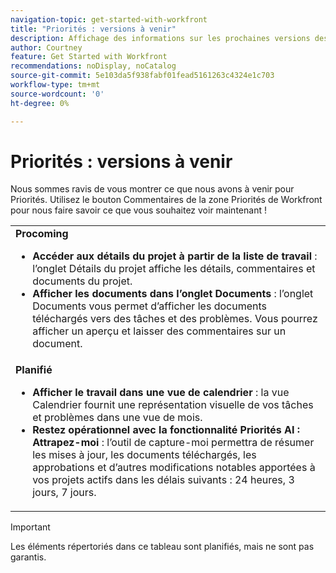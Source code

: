 ```yaml
---
navigation-topic: get-started-with-workfront
title: "Priorités : versions à venir"
description: Affichage des informations sur les prochaines versions des priorités
author: Courtney
feature: Get Started with Workfront
recommendations: noDisplay, noCatalog
source-git-commit: 5e103da5f938fabf01fead5161263c4324e1c703
workflow-type: tm+mt
source-wordcount: '0'
ht-degree: 0%

---
```



# Priorités : versions à venir

Nous sommes ravis de vous montrer ce que nous avons à venir pour Priorités. Utilisez le bouton Commentaires de la zone Priorités de Workfront pour nous faire savoir ce que vous souhaitez voir maintenant !

<table>
  <tr>
    <td><strong>Procoming</strong>
    <ul>
    <li><strong>Accéder aux détails du projet à partir de la liste de travail</strong> : l’onglet Détails du projet affiche les détails, commentaires et documents du projet.</li>
   <li><strong>Afficher les documents dans l’onglet Documents</strong> : l’onglet Documents vous permet d’afficher les documents téléchargés vers des tâches et des problèmes. Vous pourrez afficher un aperçu et laisser des commentaires sur un document. </li>
    </ul>
    </td>
  </tr>
  <tr>
    <td><strong>Planifié</strong>
    <ul>
    <li><strong>Afficher le travail dans une vue de calendrier</strong> : la vue Calendrier fournit une représentation visuelle de vos tâches et problèmes dans une vue de mois.</li>
    <li><strong>Restez opérationnel avec la fonctionnalité Priorités AI : Attrapez-moi</strong> : l’outil de capture-moi permettra de résumer les mises à jour, les documents téléchargés, les approbations et d’autres modifications notables apportées à vos projets actifs dans les délais suivants : 24 heures, 3 jours, 7 jours.</li>
    </ul>
    </td>
  </tr>
</table>


>[!IMPORTANT]
>
>Les éléments répertoriés dans ce tableau sont planifiés, mais ne sont pas garantis.
